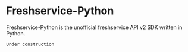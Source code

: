 # Freshservice-Python

Freshservice-Python is the unofficial freshservice API v2 SDK written in Python.

```
Under construction
```
